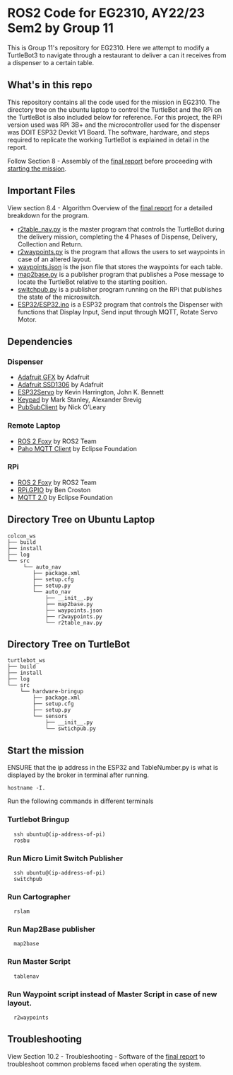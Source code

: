 # ROS2 Code for EG2310, AY22/23 Sem2 by Group 11

This is Group 11's repository for EG2310. Here we attempt to modify a TurtleBot3 to navigate through a restaurant to deliver a can it receives from a dispenser to a certain table.

## What's in this repo
This repository contains all the code used for the mission in EG2310. The directory tree on the ubuntu laptop to control the TurtleBot and the RPi on the TurtleBot is also included below for reference. For this project, the RPi version used was RPi 3B+ and the microcontroller used for the dispenser was DOIT ESP32 Devkit V1 Board. The software, hardware, and steps required to replicate the working TurtleBot is explained in detail in the report. 

Follow Section 8 - Assembly of the [final report](EG2310_Group11_FinalReport.pdf) before proceeding with [starting the mission](#start-the-mission). 

## Important Files
View section 8.4 - Algorithm Overview of the [final report](EG2310_Group11_FinalReport.pdf) for a detailed breakdown for the program.

* [r2table_nav.py](r2table_nav.py) is the master program that controls the TurtleBot during the delivery mission, completing the 4 Phases of Dispense, Delivery, Collection and Return.
* [r2waypoints.py](r2waypoints.py) is the program that allows the users to set waypoints in case of an altered layout.
* [waypoints.json](waypoints.json) is the json file that stores the waypoints for each table.
* [map2base.py](map2base.py) is a publisher program that publishes a Pose message to locate the TurtleBot relative to the starting position.
* [switchpub.py](switchpub.py) is a publisher program running on the RPi that publishes the state of the microswitch.
* [ESP32/ESP32.ino](ESP32/ESP32.ino) is a ESP32 program that controls the Dispenser with functions that Display Input, Send input through MQTT, Rotate Servo Motor.

## Dependencies

### Dispenser
* [Adafruit GFX](https://github.com/adafruit/Adafruit-GFX-Library) by Adafruit
* [Adafruit SSD1306](https://github.com/adafruit/Adafruit_SSD1306) by Adafruit
* [ESP32Servo](https://github.com/adafruit/Adafruit_SSD1306) by Kevin Harrington, John K. Bennett
* [Keypad](http://playground.arduino.cc/Code/Keypad) by Mark Stanley, Alexander Brevig
* [PubSubClient](https://pubsubclient.knolleary.net/) by Nick O’Leary

### Remote Laptop
* [ROS 2 Foxy](https://docs.ros.org/en/foxy/Installation.html) by ROS2 Team
* [Paho MQTT Client](https://pypi.org/project/paho-mqtt/) by Eclipse Foundation

### RPi
* [ROS 2 Foxy](https://docs.ros.org/en/foxy/Installation.html) by ROS2 Team
* [RPi.GPIO](https://pypi.org/project/RPi.GPIO/) by Ben Croston
* [MQTT 2.0](https://mosquitto.org/download/) by Eclipse Foundation


## Directory Tree on Ubuntu Laptop
```
colcon_ws
├── build
├── install
├── log
└── src
     └── auto_nav
        ├── package.xml
        ├── setup.cfg
        ├── setup.py
        └── auto_nav
            ├── __init__.py
            ├── map2base.py
            ├── waypoints.json
            ├── r2waypoints.py
            └── r2table_nav.py
```

## Directory Tree on TurtleBot
```
turtlebot_ws
├── build
├── install
├── log
└── src
    └── hardware-bringup
        ├── package.xml
        ├── setup.cfg
        ├── setup.py
        └── sensors
            ├── __init__.py
            └── swtichpub.py
```

## Start the mission 
ENSURE that the ip address in the ESP32 and TableNumber.py is what is displayed by the broker in terminal after running.
```
hostname -I.
```
Run the following commands in different terminals
### Turtlebot Bringup
```
  ssh ubuntu@(ip-address-of-pi)
  rosbu
```
### Run Micro Limit Switch Publisher
```
  ssh ubuntu@(ip-address-of-pi)
  switchpub
```
### Run Cartographer
```
  rslam
```
### Run Map2Base publisher
```
  map2base
```
### Run Master Script
```
  tablenav
```
### Run Waypoint script instead of Master Script in case of new layout.
```
  r2waypoints
```

## Troubleshooting
View Section 10.2 - Troubleshooting - Software of the [final report](EG2310_Group11_FinalReport.pdf) to troubleshoot common problems faced when operating the system.
